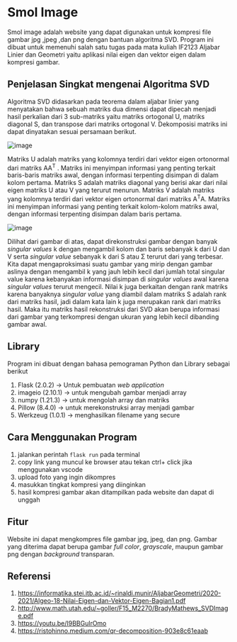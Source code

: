 # Smol Image
  Smol image adalah website yang dapat digunakan untuk kompresi file gambar jpg ,jpeg ,dan png dengan bantuan algoritma SVD. Program ini dibuat untuk memenuhi salah satu tugas pada mata kuliah IF2123 Aljabar Linier dan Geometri yaitu aplikasi nilai eigen dan vektor eigen dalam kompresi gambar.

## Penjelasan Singkat mengenai Algoritma SVD
Algoritma SVD didasarkan pada teorema dalam aljabar
linier yang menyatakan bahwa sebuah matriks dua dimensi dapat dipecah menjadi hasil
perkalian dari 3 sub-matriks yaitu matriks ortogonal U, matriks diagonal S, dan transpose
dari matriks ortogonal V. Dekomposisi matriks ini dapat dinyatakan sesuai persamaan
berikut.

![image](https://user-images.githubusercontent.com/74034061/141672391-2b07fac3-1589-4b5d-a660-9a35d34ed193.png)

Matriks U adalah matriks yang kolomnya terdiri dari vektor eigen ortonormal dari matriks
AA<sup>T</sup>
. Matriks ini menyimpan informasi yang penting terkait baris-baris matriks awal, dengan
informasi terpenting disimpan di dalam kolom pertama. Matriks S adalah matriks diagonal
yang berisi akar dari nilai eigen matriks U atau V yang terurut menurun. Matriks V adalah
matriks yang kolomnya terdiri dari vektor eigen ortonormal dari matriks A<sup>T</sup>A. Matriks ini
menyimpan informasi yang penting terkait kolom-kolom matriks awal, dengan informasi
terpenting disimpan dalam baris pertama.

![image](https://user-images.githubusercontent.com/74034061/141672615-f9121fa1-d49f-4c87-8d9e-19e59fa77da8.png)

Dilihat dari gambar di atas, dapat direkonstruksi gambar dengan banyak _singular
values_ k dengan mengambil kolom dan baris sebanyak k dari U dan V serta _singular value_
sebanyak k dari S atau Σ terurut dari yang terbesar. Kita dapat mengaproksimasi suatu
gambar yang mirip dengan gambar aslinya dengan mengambil k yang jauh lebih kecil dari
jumlah total singular value karena kebanyakan informasi disimpan di _singular values_ awal
karena _singular values_ terurut mengecil. Nilai k juga berkaitan dengan rank matriks karena
banyaknya _singular value_ yang diambil dalam matriks S adalah rank dari matriks hasil, jadi
dalam kata lain k juga merupakan rank dari matriks hasil. Maka itu matriks hasil rekonstruksi
dari SVD akan berupa informasi dari gambar yang terkompresi dengan ukuran yang lebih
kecil dibanding gambar awal.

## Library
Program ini dibuat dengan bahasa pemograman Python dan Library sebagai berikut
1. Flask  (2.0.2) -> Untuk pembuatan _web application_
2. imageio (2.10.1) -> untuk mengubah gambar menjadi array
3. numpy (1.21.3) -> untuk mengolah array dan matriks
4. Pillow (8.4.0) -> untuk merekonstruksi array menjadi gambar
5. Werkzeug (1.0.1) -> menghasilkan filename yang secure

## Cara Menggunakan Program
1. jalankan perintah ```flask run``` pada terminal
2. copy link yang muncul ke browser atau tekan ctrl+ click jika menggunakan vscode
3. upload foto yang ingin dikompres
4. masukkan tingkat kompresi yang diinginkan 
5. hasil kompresi gambar akan ditampilkan pada website dan dapat di unggah

## Fitur 
Website ini dapat mengkompres file gambar jpg, jpeg, dan png. Gambar yang diterima dapat berupa gambar _full color_, _grayscale_, maupun gambar png dengan _background_ transparan.

## Referensi
1. https://informatika.stei.itb.ac.id/~rinaldi.munir/AljabarGeometri/2020-2021/Algeo-18-Nilai-Eigen-dan-Vektor-Eigen-Bagian1.pdf
2. http://www.math.utah.edu/~goller/F15_M2270/BradyMathews_SVDImage.pdf
3. https://youtu.be/I9BBGulrOmo
4. https://ristohinno.medium.com/qr-decomposition-903e8c61eaab
  
